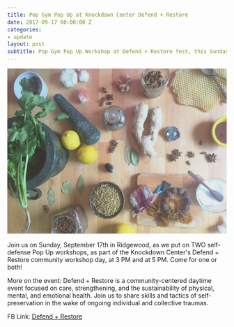 ```yaml
---
title: Pop Gym Pop Up at Knockdown Center Defend + Restore
date: 2017-09-17 00:00:00 Z
categories:
- update
layout: post
subtitle: Pop Gym Pop Up Workshop at Defend + Restore fest, this Sunday at 3 and 5 PM!
---
```


![Pop Gym at Defend + Restore](/assets/Knockdown.jpg)

Join us on Sunday, September 17th in Ridgewood, as we put on TWO self-defense Pop Up workshops, as part of the Knockdown Center's Defend + Restore community workshop day, at 3 PM and at 5 PM. Come for one or both!

More on the event:
Defend + Restore is a community-centered daytime event focused on care, strengthening, and the sustainability of physical, mental, and emotional health. Join us to share skills and tactics of self-preservation in the wake of ongoing individual and collective traumas.

FB Link: [Defend + Restore](https://www.facebook.com/events/1460571474058160/)

